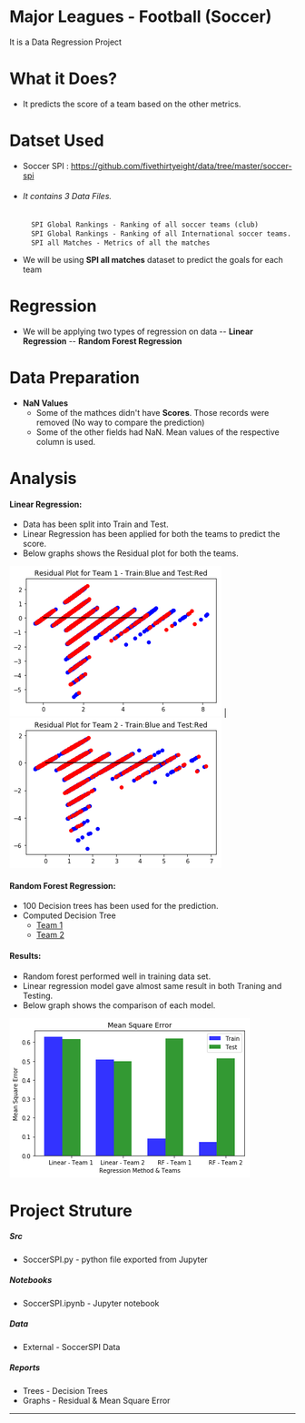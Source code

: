 # Major Leagues - Football (Soccer)

It is a Data Regression Project

# What it Does?
  - It predicts the score of a team based on the other metrics.
  
# Datset Used
- Soccer SPI : https://github.com/fivethirtyeight/data/tree/master/soccer-spi
- ###### It contains 3 Data Files.


        SPI Global Rankings - Ranking of all soccer teams (club)
        SPI Global Rankings - Ranking of all International soccer teams.
        SPI all Matches - Metrics of all the matches
- We will be using **SPI all matches** dataset to predict the goals for each team

# Regression
- We will be applying two types of regression on data
-- **Linear Regression**
-- **Random Forest Regression**

# Data Preparation
- **NaN Values**
  - Some of the mathces didn't have **Scores**. Those records were removed (No way to compare the prediction)
  - Some of the other fields had NaN. Mean values of the respective column is used.


# Analysis
#### Linear Regression:
- Data has been split into Train and Test.
- Linear Regression has been applied for both the teams to predict the score.
- Below graphs shows the Residual plot for both the teams.

![Residual Plot 1](https://raw.githubusercontent.com/nareshkumar66675/SoccerSPI/master/reports/ResidualTeam1.png "Residual Plot 1")  |  ![Residual Plot 2](https://raw.githubusercontent.com/nareshkumar66675/SoccerSPI/master/reports/ResidualTeam2.png " Residual Plot 2")

#### Random Forest Regression:
- 100 Decision trees has been used for the prediction.
- Computed Decision Tree
  - [Team 1](https://raw.githubusercontent.com/nareshkumar66675/SoccerSPI/master/reports/RFTree1.png)
  - [Team 2](https://raw.githubusercontent.com/nareshkumar66675/SoccerSPI/master/reports/RFTree2.png)

#### Results:
- Random forest performed well in training data set. 
- Linear regression model gave almost same result in both Traning and Testing.
- Below graph shows the comparison of each model.

![Mean Square Error](https://raw.githubusercontent.com/nareshkumar66675/SoccerSPI/master/reports/MSE.png "MEan Square Error")


# Project Struture

##### Src
- SoccerSPI.py - python file exported from Jupyter
##### Notebooks
- SoccerSPI.ipynb - Jupyter notebook
##### Data
- External - SoccerSPI Data
##### Reports
- Trees - Decision Trees
- Graphs - Residual & Mean Square Error

***


  
